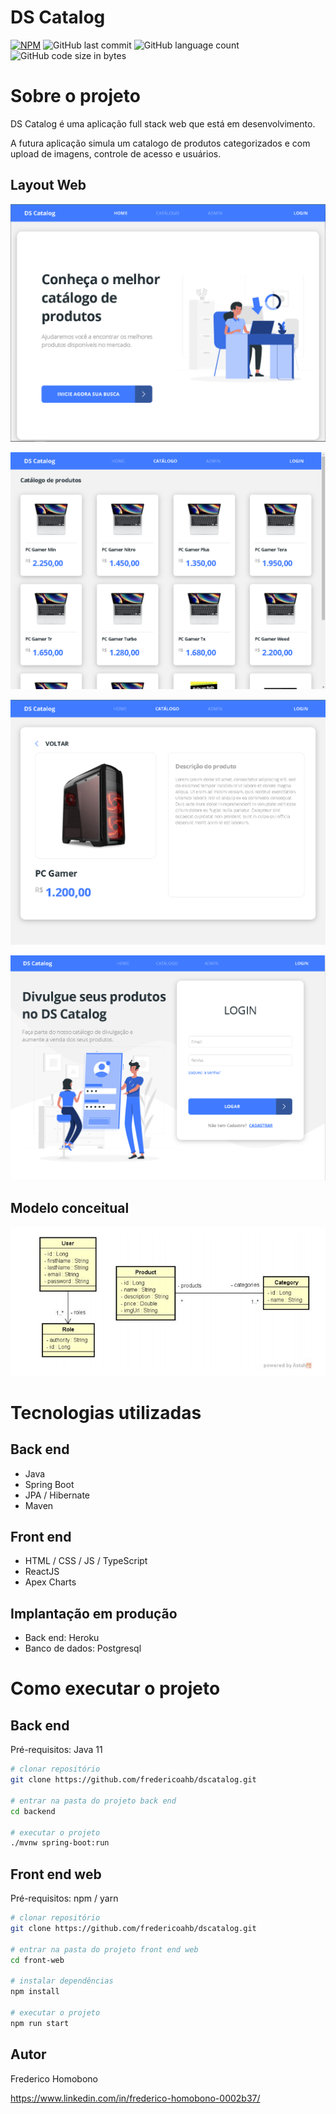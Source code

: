 ﻿# DS Catalog
[![NPM](https://img.shields.io/npm/l/react)](https://github.com/fredericoahb/citacoes/blob/master/LICENSE) 
![GitHub last commit](https://img.shields.io/github/last-commit/fredericoahb/dscatalog)
![GitHub language count](https://img.shields.io/github/languages/count/fredericoahb/dscatalog)
![GitHub code size in bytes](https://img.shields.io/github/languages/code-size/fredericoahb/dscatalog)

# Sobre o projeto

DS Catalog é uma aplicação full stack web que está em desenvolvimento.

A futura aplicação simula um catalogo de produtos categorizados e com upload de imagens, controle de acesso e usuários.

## Layout Web
![DsCatalog Home](https://github.com/fredericoahb/assets/blob/master/dscatalog/dscatalog_page_home.png)

![DsCatalog Catalogo](https://github.com/fredericoahb/assets/blob/master/dscatalog/dscatalog_page_catalog.png)

![DsCatalog Produto](https://github.com/fredericoahb/assets/blob/master/dscatalog/dscatalog_page_product.png)

![DsCatalog Login](https://github.com/fredericoahb/assets/blob/master/dscatalog/dscatalog_page_login.png)

## Modelo conceitual
![Modelo Conceitual](https://github.com/fredericoahb/assets/blob/master/dscatalog/dscatalog_modelo_conceitual.png)

# Tecnologias utilizadas
## Back end
- Java
- Spring Boot
- JPA / Hibernate
- Maven
## Front end
- HTML / CSS / JS / TypeScript
- ReactJS
- Apex Charts
## Implantação em produção
- Back end: Heroku
- Banco de dados: Postgresql

# Como executar o projeto

## Back end
Pré-requisitos: Java 11

```bash
# clonar repositório
git clone https://github.com/fredericoahb/dscatalog.git

# entrar na pasta do projeto back end
cd backend

# executar o projeto
./mvnw spring-boot:run
```

## Front end web
Pré-requisitos: npm / yarn

```bash
# clonar repositório
git clone https://github.com/fredericoahb/dscatalog.git

# entrar na pasta do projeto front end web
cd front-web

# instalar dependências
npm install

# executar o projeto
npm run start
```

## Autor

Frederico Homobono

https://www.linkedin.com/in/frederico-homobono-0002b37/
